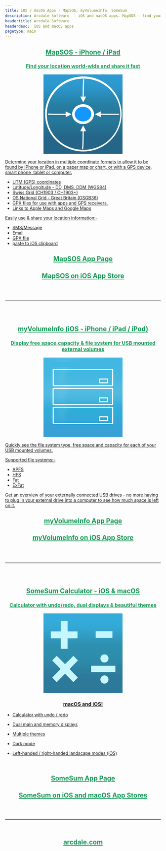 ```yaml
---
title: iOS / macOS Apps - MapSOS, myVolumeInfo, SomeSum
description: Arcdale Software  - iOS and macOS apps. MapSOS - find your location anywhere in the world and share it fast. myVolumeInfo - show info for external USB SSDs, drives and disks attached to your  iPhone, iPad or iPod. SomeSum - calculator for iOS and macOS with dual displays, undo / redo and beautiful themes.
headertitle: Arcdale Software
headerdesc:  iOS and macOS apps
pagetype: main
---
```

<style>

		
/* Dashed border */
hr.dashed {
  border-top: 3px dashed #bbb;
}

/* Dotted border */
hr.dotted {
  border-top: 3px dotted #bbb;
}

/* Solid border */
hr.solid {
  border-top: 3px solid #bbb;
}

/* Rounded border */
hr.rounded {
  border-top: 6px solid #bbb;
  border-radius: 4px;
}	

</style>	

<center> <h2   style="text-align: center;"><a href="MapSOS/MapSOS.html" style="color:#159957">MapSOS - iPhone / iPad</a></h2></center>
<center> <h3><a href="MapSOS/MapSOS.html" style="color:#159957">Find your location world-wide and share it fast</a></h3> </center>
<p align="center">
  <a href="MapSOS/MapSOS.html"/>
  <img src="MapSOS/MapSOSweb.png" alt="MapSOS iOS app icon"/>
</p>


Determine your location in multiple coordinate formats to allow it to be found by iPhone or iPad, on a paper map or chart, or with a GPS device, smart phone, tablet or computer.

- UTM (GPS) coordinates
- Latitude/Longitude - DD, DMS, DDM (WGS84)
- Swiss Grid (CH1903 / CH1903+)
- OS National Grid - Great Britain (OSGB36)
- GPX files for use with apps and GPS receivers.
- Links to Apple Maps and Google Maps

Easily use & share your location information:-

- SMS/Message
- Email
- GPX file
- paste to iOS clipboard



 <h2  class="red-text" style="text-align: center;"><a href="MapSOS/MapSOS.html" style="color:#159957">MapSOS App Page</a></h2>

<h2  class="red-text" style="text-align: center;"><a href="https://apps.apple.com/us/app/mapsos/id1540411775"  target="_blank"  style="color:#159957">MapSOS on iOS App Store</a></h2>
<br>
<br>
<hr class="solid">
<br>
<br>
<center> <h2   style="text-align: center;"><a href="myVolumeInfo/myVolumeInfo.html" style="color:#159957">myVolumeInfo (iOS - iPhone / iPad / iPod) </a></h2></center>
<center> <h3><a href="myVolumeInfo/myVolumeInfo.html" style="color:#159957">Display free space,capacity & file system for USB mounted external volumes</a></h3> </center>

<p align="center">
  <a href="myVolumeInfo/myVolumeInfo.html"/>
  <img src="myVolumeInfo/myVolumeInfoWeb.png" alt="myVolumeInfo iOS app icon"/>
</p>


Quickly see the file system type,  free space and capacity for each of your USB mounted volumes.

Supported file systems:-

- APFS
- HFS
- Fat
- ExFat

Get an overview of your externally connected USB drives - no more having to plug in your external drive into a computer to see how much space is left on it.

<h2  class="red-text" style="text-align: center;"><a href="myVolumeInfo/myVolumeInfo.html" style="color:#159957">myVolumeInfo App Page</a></h2>

<h2  class="red-text" style="text-align: center;"><a href="https://apps.apple.com/us/app/myvolumeinfo/id1535600468"  target="_blank" style="color:#159957">myVolumeInfo on iOS App Store</a></h2>

<br>
<br>
<hr class="solid">
<br>
<br>
<center> <h2   style="text-align: center;"><a href="SomeSum/SomeSum.html" style="color:#159957">SomeSum Calculator - iOS & macOS</a></h2></center>
<center> <h3><a href="SomeSum/SomeSum.html" style="color:#159957">Calculator with undo/redo,  dual  displays & beautiful themes</a></h3> </center>

<p align="center">
 <a href="SomeSum/SomeSum.html"/>
  <img src="SomeSum/SomeSumWeb.png" alt="SomeSum iOS (iPhone,iPad,iPod) and macOS app icon "/>
</p>
<center> <h3>macOS and iOS!</h3> </center>

- Calculator with undo / redo 

- Dual main and memory displays 

- Multiple themes

- Dark mode

- Left-handed / right-handed landscape modes (iOS)
<br>
<h2  class="red-text" style="text-align: center;"><a href="SomeSum/SomeSum.html" style="color:#159957">SomeSum App Page</a></h2>

<h2  class="red-text" style="text-align: center;"><a href="https://apps.apple.com/us/app/mapsos/id1503184279"  target="_blank" style="color:#159957">SomeSum on iOS and macOS App Stores</a></h2>
			

<br>
<br>
<hr>
<br>
<h2   style="text-align: center;"><a href="index.html" style="color:#159957">arcdale.com</a></h2>
<br>
